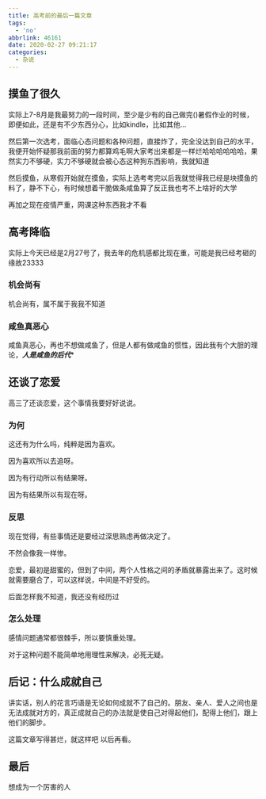 ```yaml
---
title: 高考前的最后一篇文章
tags:
  - 'no'
abbrlink: 46161
date: 2020-02-27 09:21:17
categories:
  - 杂说
---
```


## 摸鱼了很久

实际上7-8月是我最努力的一段时间，至少是少有的自己做完()暑假作业的时候，即便如此，还是有不少东西分心，比如kindle，比如其他...

然后第一次选考，面临心态问题和各种问题，直接炸了，完全没达到自己的水平，我便开始怀疑那我前面的努力都算鸡毛啊大家考出来都是一样烂哈哈哈哈哈哈，果然实力不够硬，实力不够硬就会被心态这种狗东西影响，我就知道

然后摸鱼，从寒假开始就在摸鱼，实际上选考考完以后我就觉得我已经是块摸鱼的料了，静不下心，有时候想着干脆做条咸鱼算了反正我也考不上啥好的大学

再加之现在疫情严重，网课这种东西我才不看

## 高考降临
实际上今天已经是2月27号了，我去年的危机感都比现在重，可能是我已经考砸的缘故23333

### 机会尚有
机会尚有，属不属于我我不知道

### 咸鱼真恶心
咸鱼真恶心，再也不想做咸鱼了，但是人都有做咸鱼的惯性，因此我有个大胆的理论，***人是咸鱼的后代****

## 还谈了恋爱
高三了还谈恋爱，这个事情我要好好说说。
### 为何
这还有为什么吗，纯粹是因为喜欢。

因为喜欢所以去追呀。

因为有行动所以有结果呀。

因为有结果所以有现在呀。

### 反思
现在觉得，有些事情还是要经过深思熟虑再做决定了。

不然会像我一样惨。

恋爱，最初是甜蜜的，但到了中间，两个人性格之间的矛盾就暴露出来了。这时候就需要磨合了，可以这样说，中间是不好受的。

后面怎样我不知道，我还没有经历过

### 怎么处理
感情问题通常都很棘手，所以要慎重处理。

对于这种问题不能简单地用理性来解决，必死无疑。


## 后记：什么成就自己

讲实话，别人的花言巧语是无论如何成就不了自己的。朋友、亲人、爱人之间也是无法成就对方的，真正成就自己的办法就是使自己对得起他们，配得上他们，跟上他们的脚步。

这篇文章写得甚烂，就这样吧 以后再看。

## 最后
想成为一个厉害的人

